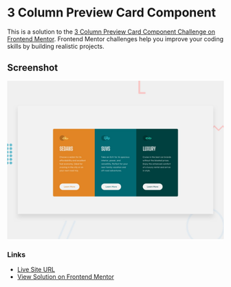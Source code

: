 # 3 Column Preview Card Component

This is a solution to the [3 Column Preview Card Component Challenge on Frontend Mentor](https://www.frontendmentor.io/challenges/3column-preview-card-component-pH92eAR2-/). Frontend Mentor challenges help you improve your coding skills by building realistic projects.

## Screenshot

![solution screenshot](./design/desktop-preview.jpg)

### Links

- [Live Site URL](https://jeremy0x.github.io/3-column-preview-card-component/)
- [View Solution on Frontend Mentor](...)
